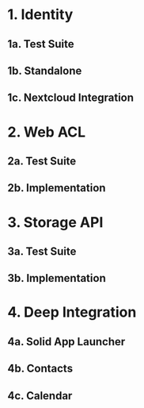 # 1. Identity
## 1a. Test Suite
## 1b. Standalone
## 1c. Nextcloud Integration

# 2. Web ACL
## 2a. Test Suite
## 2b. Implementation

# 3. Storage API
## 3a. Test Suite
## 3b. Implementation

# 4. Deep Integration
## 4a. Solid App Launcher
## 4b. Contacts
## 4c. Calendar

